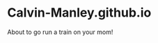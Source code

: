 # Calvin-Manley.github.io
<DOCTYPE html>
<html>
  <head>
    <title>your mom gay</title>
    <meta name="charset"  content="utf-8">
    <meta name="description"  content="joke practice site">
    <meta name="author"  content="ryile valcore">
    <meta name="key words"  content="ryile valcore, prank, joke ,practice">
  </head>
  <body>
    <p>About to go run a train on your mom!</p>
  </body>
</html>
